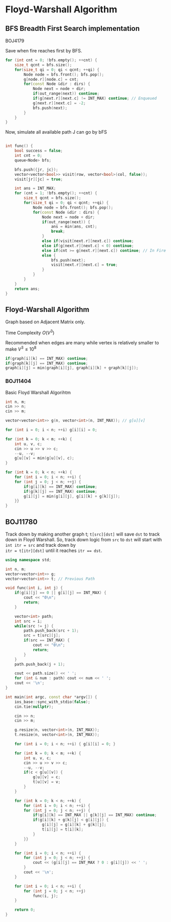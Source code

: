 # Floyd-Warshall Algorithm 

## BFS Breadth First Search implementation 

BOJ4179 

Save when fire reaches first by BFS.  

```cpp
for (int cnt = 0; !bfs.empty(); ++cnt) {
    size_t qcnt = bfs.size(); 
    for(size_t qi = 0; qi < qcnt; ++qi) {
        Node node = bfs.front(); bfs.pop(); 
        g[node.r][node.c] = cnt; 
        for(const Node &dir : dirs) {
            Node next = node + dir; 
            if(out_range(next)) continue; 
            if(g[next.r][next.c] != INT_MAX) continue; // Enqueued  
            g[next.r][next.c] = -2; 
            bfs.push(next); 
        }
    }
}
```

Now, simulate all available path J can go by bFS
```cpp

int func() {
    bool success = false; 
    int cnt = 0; 
    queue<Node> bfs; 

    bfs.push({jr, jc}); 
    vector<vector<bool>> visit(row, vector<bool>(col, false)); 
    visit[jr][jc] = true; 

    int ans = INT_MAX; 
    for (cnt = 1; !bfs.empty(); ++cnt) {
        size_t qcnt = bfs.size(); 
        for(size_t qi = 0; qi < qcnt; ++qi) {
            Node node = bfs.front(); bfs.pop(); 
            for(const Node &dir : dirs) {
                Node next = node + dir; 
                if(out_range(next)) {
                    ans = min(ans, cnt); 
                    break; 
                } 
                else if(visit[next.r][next.c]) continue; 
                else if(g[next.r][next.c] < 0) continue; 
                else if(cnt >= g[next.r][next.c]) continue; // In Fire 
                else {
                    bfs.push(next); 
                    visit[next.r][next.c] = true; 
                }
            }
        }
    }
    return ans; 
}
```



## Floyd-Warshall Algorithm 

Graph based on Adjacent Matrix only. 

Time Complexity $O(V^3)$ 

Recommended when edges are many while vertex is relatively 
smaller to make $V^3 \leq {10}^8$ 

```cpp
if(graph[i][k] == INT_MAX) continue; 
if(graph[k][j] == INT_MAX) continue; 
graph[i][j] = min(graph[i][j], graph[i][k] + graph[k][j]); 
```

### BOJ11404 

Basic Floyd Warshall Algorihtm 

```cpp
int n, m; 
cin >> n; 
cin >> m; 

vector<vector<int>> g(n, vector<int>(n, INT_MAX)); // g[u][v]

for (int i = 0; i < n; ++i) g[i][i] = 0;  

for (int k = 0; k < m; ++k) {
    int u, v, c; 
    cin >> u >> v >> c; 
    --u, --v; 
    g[u][v] = min(g[u][v], c); 
}

for (int k = 0; k < n; ++k) {
    for (int i = 0; i < n; ++i) {
    for (int j = 0; j < n; ++j) {
        if(g[i][k] == INT_MAX) continue; 
        if(g[k][j] == INT_MAX) continue; 
        g[i][j] = min(g[i][j], g[i][k] + g[k][j]); 
    }}
}
```

## BOJ11780 

Track down by making another graph t; 
`t[src][dst]` will save `dst` to track down in 
Floyd Warshall. So, track down logic from `src` to `dst` 
will start with `int itr = src` and track down by  
`itr = t[itr][dst]` until it reaches `itr == dst`. 

```cpp
using namespace std;

int n, m; 
vector<vector<int>> g; 
vector<vector<int>> t; // Previous Path 

void func(int i, int j) {
    if(g[i][j] == 0 || g[i][j] == INT_MAX) {
        cout << "0\n"; 
        return; 
    }

    vector<int> path; 
    int src = i; 
    while(src != j) {
        path.push_back(src + 1); 
        src = t[src][j]; 
        if(src == INT_MAX) {
            cout << "0\n"; 
            return; 
        }
    }
    path.push_back(j + 1); 

    cout << path.size() << ' '; 
    for (int & num : path) cout << num << ' '; 
    cout << '\n'; 
}

int main(int argc, const char *argv[]) {
    ios_base::sync_with_stdio(false);
    cin.tie(nullptr); 

    cin >> n; 
    cin >> m; 

    g.resize(n, vector<int>(n, INT_MAX)); 
    t.resize(n, vector<int>(n, INT_MAX)); 

    for (int i = 0; i < n; ++i) { g[i][i] = 0; } 

    for (int k = 0; k < m; ++k) {
        int u, v, c; 
        cin >> u >> v >> c; 
        --u, --v; 
        if(c < g[u][v]) {
            g[u][v] = c; 
            t[u][v] = v; 
        }
    }

    for (int k = 0; k < n; ++k) {
        for (int i = 0; i < n; ++i) {
        for (int j = 0; j < n; ++j) {
            if(g[i][k] == INT_MAX || g[k][j] == INT_MAX) continue; 
            if(g[i][k] + g[k][j] < g[i][j]) {
                g[i][j] = g[i][k] + g[k][j];
                t[i][j] = t[i][k];
            }
        }}
    }

    for (int i = 0; i < n; ++i) {
        for (int j = 0; j < n; ++j) {
            cout << (g[i][j] == INT_MAX ? 0 : g[i][j]) << ' ';
        }
        cout << '\n'; 
    }

    for (int i = 0; i < n; ++i) {
        for (int j = 0; j < n; ++j)
            func(i, j); 
    }

    return 0;
}
```